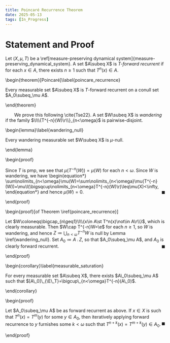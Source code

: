 ```yaml
---
title: Poincaré Recurrence Theorem
date: 2025-05-13
tags: [In_Progress]
---
```


# Statement and Proof

Let $(X,\mu,T)$ be a \ref[measure-preserving dynamical system]{measure-preserving_dynamical_system}. A set $A\subeq X$ is _$T$-forward recurrent_ if for each $x\in A$, there exists $n\geq1$ such that $T^n(x)\in A$.

\begin{theorem}[Poincaré]\label{poincare_recurrence}

Every measurable set $A\subeq X$ is $T$-forward recurrent on a conull set $A_0\subeq_\mu A$.

\end{theorem}

&emsp;&emsp;We prove this following \cite{Tse22}. A set $W\subeq X$ is _wandering_ if the family $\l\\{T^{-n}(W)\r\\}_{n<\omega}$ is pairwise-disjoint.

\begin{lemma}\label{wandering_null}

Every wandering measurable set $W\subeq X$ is $\mu$-null.

\end{lemma}

\begin{proof}

Since $T$ is pmp, we see that $\mu(T^{-n}(W))=\mu(W)$ for each $n<\omega$. Since $W$ is wandering, we have
\begin{equation*}
    \sum\nolimits_{n<\omega}\mu(W)=\sum\nolimits_{n<\omega}\mu(T^{-n}(W))=\mu\l(\bigsqcup\nolimits_{n<\omega}T^{-n}(W)\r)\leq\mu(X)<\infty,
\end{equation*}
and hence $\mu(W)=0$.<span style="float:right;">$\blacksquare$</span>

\end{proof}

<div class="space"></div>

\begin{proof}[of Theorem \iref{poincare_recurrence}]

Let $W\coloneqq\bigcap_{n\geq1}\l\\{x\in A\st T^n(x)\not\in A\r\\}$, which is clearly measurable. Then $W\cap T^{-n}W=\e$ for each $n\geq1$, so $W$ is wandering, and hence $Z\coloneqq\bigcup_{n<\omega}T^{-n}W$ is null by Lemma \iref{wandering_null}. Set $A_0\coloneqq A\comp Z$, so that $A_0\subeq_\mu A$, and $A_0$ is clearly forward recurrent.<span style="float:right;">$\blacksquare$</span>

\end{proof}

\begin{corollary}\label{measurable_saturation}

For every measurable set $A\subeq X$, there exists $A\_0\subeq_\mu A$ such that $[A\_0]\_{\E\_T}=\bigcup\_{n<\omega}T^{-n}(A\_0)$.

\end{corollary}

\begin{proof}

Let $A_0\subeq_\mu A$ be as forward recurrent as above. If $x\in X$ is such that $T^n(x)=T^m(y)$ for some $y\in A_0$, then iteratively applying forward recurrence to $y$ furnishes some $k<\omega$ such that $T^{n+k}(x)=T^{m+k}(y)\in A_0$.<span style="float:right;">$\blacksquare$</span>

\end{proof}
